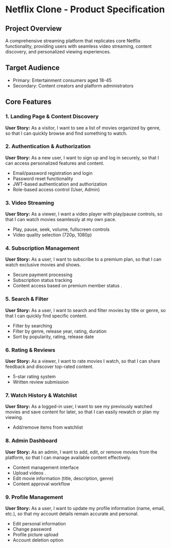 # Netflix Clone - Product Specification

## Project Overview
A comprehensive streaming platform that replicates core Netflix functionality, providing users with seamless video streaming, content discovery, and personalized viewing experiences.

## Target Audience
- Primary: Entertainment consumers aged 18-45
- Secondary: Content creators and platform administrators

## Core Features

### 1. Landing Page & Content Discovery
**User Story:** As a visitor, I want to see a list of movies organized by genre, so that I can quickly browse and find something to watch.


### 2. Authentication & Authorization
**User Story:** As a new user, I want to sign up and log in securely, so that I can access personalized features and content.

- Email/password registration and login
- Password reset functionality
- JWT-based authentication and authorization
- Role-based access control (User, Admin)

### 3. Video Streaming
**User Story:** As a viewer, I want a video player with play/pause controls, so that I can watch movies seamlessly at my own pace.

- Play, pause, seek, volume, fullscreen controls
- Video quality selection (720p, 1080p)

### 4. Subscription Management
**User Story:** As a user, I want to subscribe to a premium plan, so that I can watch exclusive movies and shows.

- Secure payment processing
- Subscription status tracking
- Content access based on premium member status .

### 5. Search & Filter
**User Story:** As a user, I want to search and filter movies by title or genre, so that I can quickly find specific content.

- Filter by searching 
- Filter by genre, release year, rating, duration
- Sort by popularity, rating, release date


### 6. Rating & Reviews
**User Story:** As a viewer, I want to rate movies I watch, so that I can share feedback and discover top-rated content.

- 5-star rating system
- Written review submission

### 7. Watch History & Watchlist
**User Story:** As a logged-in user, I want to see my previously watched movies and save content for later, so that I can easily rewatch or plan my viewing.


- Add/remove items from watchlist


### 8. Admin Dashboard
**User Story:** As an admin, I want to add, edit, or remove movies from the platform, so that I can manage available content effectively.

- Content management interface
- Upload videos .
- Edit movie information (title, description, genre)
- Content approval workflow


### 9. Profile Management
**User Story:** As a user, I want to update my profile information (name, email, etc.), so that my account details remain accurate and personal.

- Edit personal information
- Change password
- Profile picture upload
- Account deletion option


